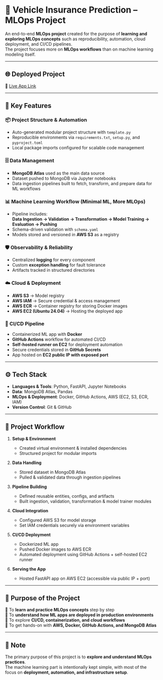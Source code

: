 # 🚀 Vehicle Insurance Prediction – MLOps Project

An end-to-end **MLOps project** created for the purpose of **learning and exploring MLOps concepts** such as reproducibility, automation, cloud deployment, and CI/CD pipelines.  
The project focuses more on **MLOps workflows** than on machine learning modeling itself.  

---

## 🌐 Deployed Project  
🔗 [Live App Link](http://54.82.106.112:5000/)  

---

## 🔑 Key Features  

### 📦 Project Structure & Automation  
- Auto-generated modular project structure with `template.py`  
- Reproducible environments via `requirements.txt`, `setup.py`, and `pyproject.toml`  
- Local package imports configured for scalable code management  

### 🗄️ Data Management  
- **MongoDB Atlas** used as the main data source  
- Dataset pushed to MongoDB via Jupyter notebooks  
- Data ingestion pipelines built to fetch, transform, and prepare data for ML workflows  

### 📊 Machine Learning Workflow (Minimal ML, More MLOps)  
- Pipeline includes:  
  **Data Ingestion → Validation → Transformation → Model Training → Evaluation → Pushing**  
- Schema-driven validation with `schema.yaml`  
- Models stored and versioned in **AWS S3** as a registry  

### 🛡️ Observability & Reliability  
- Centralized **logging** for every component  
- Custom **exception handling** for fault tolerance  
- Artifacts tracked in structured directories  

### ☁️ Cloud & Deployment  
- **AWS S3** → Model registry  
- **AWS IAM** → Secure credential & access management  
- **AWS ECR** → Container registry for storing Docker images  
- **AWS EC2 (Ubuntu 24.04)** → Hosting the deployed app  

### 🐳 CI/CD Pipeline  
- Containerized ML app with **Docker**  
- **GitHub Actions** workflow for automated CI/CD  
- **Self-hosted runner on EC2** for deployment automation  
- Secure credentials stored in **GitHub Secrets**  
- App hosted on **EC2 public IP with exposed port**  

---

## ⚙️ Tech Stack  

- **Languages & Tools**: Python, FastAPI, Jupyter Notebooks  
- **Data**: MongoDB Atlas, Pandas  
- **MLOps & Deployment**: Docker, GitHub Actions, AWS (EC2, S3, ECR, IAM)  
- **Version Control**: Git & GitHub  

---

## 📂 Project Workflow  

1. **Setup & Environment**  
   - Created virtual environment & installed dependencies  
   - Structured project for modular imports  

2. **Data Handling**  
   - Stored dataset in MongoDB Atlas  
   - Pulled & validated data through ingestion pipelines  

3. **Pipeline Building**  
   - Defined reusable entities, configs, and artifacts  
   - Built ingestion, validation, transformation & model trainer modules  

4. **Cloud Integration**  
   - Configured AWS S3 for model storage  
   - Set IAM credentials securely via environment variables  

5. **CI/CD Deployment**  
   - Dockerized ML app  
   - Pushed Docker images to AWS ECR  
   - Automated deployment using GitHub Actions + self-hosted EC2 runner  

6. **Serving the App**  
   - Hosted FastAPI app on AWS EC2 (accessible via public IP + port)  

---

## 🎯 Purpose of the Project  

🔹 To **learn and practice MLOps concepts** step by step  
🔹 To **understand how ML apps are deployed in production environments**  
🔹 To explore **CI/CD, containerization, and cloud workflows**  
🔹 To get hands-on with **AWS, Docker, GitHub Actions, and MongoDB Atlas**  

---

## 📌 Note  
The primary purpose of this project is to **explore and understand MLOps practices**.  
The machine learning part is intentionally kept simple, with most of the focus on **deployment, automation, and infrastructure setup**.  
